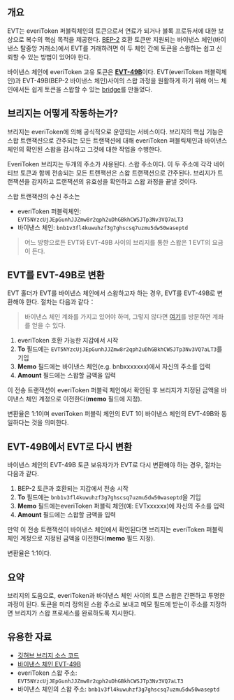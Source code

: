## 개요
EVT는 everiToken 퍼블릭체인의 토큰으로서 연료가 되거나 블록 프로듀서에 대한 보상으로 복수의 핵심 목적을 제공한다. [BEP-2](https://github.com/binance-chain/BEPs/blob/master/BEP2.md) 호환 토큰만 지원되는 바이낸스 체인(바이낸스 탈중앙 거래소)에서 EVT를 거래하려면 이 두 체인 간에 토큰을 스왑하는 쉽고 신뢰할 수 있는 방법이 있어야 한다.

바이낸스 체인에 everiToken 고유 토큰은 [**EVT-49B**](https://explorer.binance.org/asset/EVT-49B)이다. EVT(everiToken 퍼블릭체인)과 EVT-49B(BEP-2 바이낸스 체인)사이의 스왑 과정을 원활하게 하기 위해 어느 체인에서든 쉽게 토큰을 스왑할 수 있는 [bridge](https://github.com/everitoken/evt-bnb-dex-bridge)를 만들었다.

## 브리지는 어떻게 작동하는가?
브리지는 everiToken에 의해 공식적으로 운영되는 서비스이다. 브리지의 핵심 기능은 스왑 트랜잭션으로 간주되는 모든 트랜잭션에 대해 everiToken 퍼블릭체인과 바이낸스 체인의 확인된 스왑을 감시하고 그것에 대한 작업을 수행한다.

EveriToken 브리지는 두개의 주소가 사용된다. 스왑 주소이다. 이 두 주소에 각각 네이티브 토큰과 함께 전송되는 모든 트랜잭션은 스왑 트랜잭션으로 간주된다. 브리지가 트랜잭션을 감지하고 트랜잭션의 유효성을 확인하고 스왑 과정을 끝낼 것이다.

스왑 트랜잭션의 수신 주소는

* everiToken 퍼블릭체인: `EVT5NYzcUjJEpGunhJJZmw8r2qph2uDhGBkhCWSJTp3Nv3VQ7aLT3`
* 바이낸스 체인: `bnb1v3fl4kuwuhzf3g7ghscsq7uzmu5dw50waseptd`

> 어느 방향으로든 EVT와 EVT-49B 사이의 브리지를 통한 스왑은 1 EVT의 요금이 든다.

## EVT를 EVT-49B로 변환
EVT 홀더가 EVT를 바이낸스 체인에서 스왑하고자 하는 경우, EVT를 EVT-49B로 변환해야 한다. 절차는 다음과 같다：

> 바이낸스 체인 계좌를 가지고 있어야 하며, 그렇지 않다면 [여기](https://www.binance.org/en/create)를 방문하면 계좌를 얻을 수 있다.

1. everiToken 호환 가능한 지갑에서 시작
2. **To** 필드에는 `EVT5NYzcUjJEpGunhJJZmw8r2qph2uDhGBkhCWSJTp3Nv3VQ7aLT3`를 기입
3. **Memo** 필드에는 바이낸스 체인(e.g. bnbxxxxxxx)에서 자신의 주소를 입력
4. **Amount** 필드에는 스왑할 금액을 입력

이 전송 트랜잭션이 everiToken 퍼블릭 체인에서 확인된 후 브리지가 지정된 금액을 바이낸스 체인 계정으로 이전한다(**memo** 필드에 지정).

변환율은 1:1이며 everiToken 퍼블릭 체인의 EVT 1이 바이낸스 체인의 EVT-49B와 동일하다는 것을 의미한다.


## EVT-49B에서 EVT로 다시 변환
바이낸스 체인의 EVT-49B 토큰 보유자가가 EVT로 다시 변환해야 하는 경우, 절차는 다음과 같다.

1. BEP-2 토큰과 호환되는 지갑에서 전송 시작
2. **To** 필드에는 `bnb1v3fl4kuwuhzf3g7ghscsq7uzmu5dw50waseptd`을 기입
3. **Memo** 필드에는everiToken 퍼블릭 체인(예: EVTxxxxxx)에 자신의 주소를 입력
4. **Amount** 필드에는 스왑할 금액을 입력

만약 이 전송 트랜잭션이 바이낸스 체인에서 확인된다면 브리지는 everiToken 퍼블릭 체인 계정으로 지정된 금액을 이전한다(**memo** 필드 지정). 

변환율은 1:1이다.

## 요약
브리지의 도움으로, everiToken과 바이낸스 체인 사이의 토큰 스왑은 간편하고 투명한 과정이 된다. 토큰을 미리 정의된 스왑 주소로 보내고 메모 필드에 받는이 주소를 지정하면 브리지가 스왑 프로세스를 완료하도록 지시한다.


## 유용한 자료
* [깃허브 브리지 소스 코드](https://github.com/everitoken/evt-bnb-dex-bridge)
* [바이낸스 체인 EVT-49B](https://explorer.binance.org/asset/EVT-49B)
* everiToken 스왑 주소: `EVT5NYzcUjJEpGunhJJZmw8r2qph2uDhGBkhCWSJTp3Nv3VQ7aLT3`
* 바이낸스 체인의 스왑 주소: `bnb1v3fl4kuwuhzf3g7ghscsq7uzmu5dw50waseptd`

